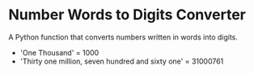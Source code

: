 # Number Words to Digits Converter

A Python function that converts numbers written in words into digits.

- 'One Thousand' = 1000
- 'Thirty one million, seven hundred and sixty one' = 31000761
